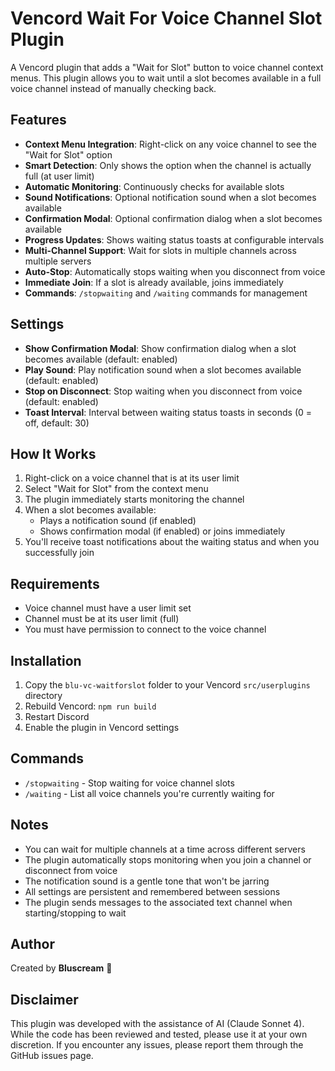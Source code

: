 # Vencord Wait For Voice Channel Slot Plugin

A Vencord plugin that adds a "Wait for Slot" button to voice channel context menus. This plugin allows you to wait until a slot becomes available in a full voice channel instead of manually checking back.

## Features

- **Context Menu Integration**: Right-click on any voice channel to see the "Wait for Slot" option
- **Smart Detection**: Only shows the option when the channel is actually full (at user limit)
- **Automatic Monitoring**: Continuously checks for available slots
- **Sound Notifications**: Optional notification sound when a slot becomes available
- **Confirmation Modal**: Optional confirmation dialog when a slot becomes available
- **Progress Updates**: Shows waiting status toasts at configurable intervals
- **Multi-Channel Support**: Wait for slots in multiple channels across multiple servers
- **Auto-Stop**: Automatically stops waiting when you disconnect from voice
- **Immediate Join**: If a slot is already available, joins immediately
- **Commands**: `/stopwaiting` and `/waiting` commands for management

## Settings

- **Show Confirmation Modal**: Show confirmation dialog when a slot becomes available (default: enabled)
- **Play Sound**: Play notification sound when a slot becomes available (default: enabled)
- **Stop on Disconnect**: Stop waiting when you disconnect from voice (default: enabled)
- **Toast Interval**: Interval between waiting status toasts in seconds (0 = off, default: 30)

## How It Works

1. Right-click on a voice channel that is at its user limit
2. Select "Wait for Slot" from the context menu
3. The plugin immediately starts monitoring the channel
4. When a slot becomes available:
   - Plays a notification sound (if enabled)
   - Shows confirmation modal (if enabled) or joins immediately
5. You'll receive toast notifications about the waiting status and when you successfully join

## Requirements

- Voice channel must have a user limit set
- Channel must be at its user limit (full)
- You must have permission to connect to the voice channel

## Installation

1. Copy the `blu-vc-waitforslot` folder to your Vencord `src/userplugins` directory
2. Rebuild Vencord: `npm run build`
3. Restart Discord
4. Enable the plugin in Vencord settings

## Commands

- `/stopwaiting` - Stop waiting for voice channel slots
- `/waiting` - List all voice channels you're currently waiting for

## Notes

- You can wait for multiple channels at a time across different servers
- The plugin automatically stops monitoring when you join a channel or disconnect from voice
- The notification sound is a gentle tone that won't be jarring
- All settings are persistent and remembered between sessions
- The plugin sends messages to the associated text channel when starting/stopping to wait

## Author

Created by **Bluscream** 🎯

## Disclaimer

This plugin was developed with the assistance of AI (Claude Sonnet 4). While the code has been reviewed and tested, please use it at your own discretion. If you encounter any issues, please report them through the GitHub issues page.
